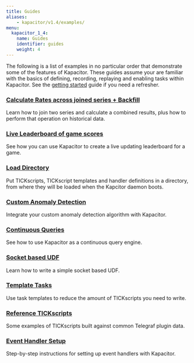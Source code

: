 ```yaml
---
title: Guides
aliases:
    - kapacitor/v1.4/examples/
menu:
  kapacitor_1_4:
    name: Guides
    identifier: guides
    weight: 4
---
```


The following is a list of examples in no particular order that demonstrate some of the features of Kapacitor.
These guides assume your are familiar with the basics of defining, recording, replaying and enabling tasks within Kapacitor.
See the [getting started](/kapacitor/v1.4/introduction/getting_started/) guide if you need a refresher.

### [Calculate Rates across joined series + Backfill](/kapacitor/v1.4/guides/join_backfill/)

Learn how to join two series and calculate a combined results, plus how to perform that operation on historical data.

### [Live Leaderboard of game scores](/kapacitor/v1.4/guides/live_leaderboard/)

See how you can use Kapacitor to create a live updating leaderboard for a game.

### [Load Directory](/kapacitor/v1.4/guides/load_directory/)

Put TICKscripts, TICKscript templates and handler definitions in a directory,
from where they will be loaded when the Kapcitor daemon boots.

### [Custom Anomaly Detection](/kapacitor/v1.4/guides/anomaly_detection/)

Integrate your custom anomaly detection algorithm with Kapacitor.

### [Continuous Queries](/kapacitor/v1.4/guides/continuous_queries/)

See how to use Kapacitor as a continuous query engine.

### [Socket based UDF](/kapacitor/v1.4/guides/socket_udf/)

Learn how to write a simple socket based UDF.

### [Template Tasks](/kapacitor/v1.4/guides/template_tasks/)

Use task templates to reduce the amount of TICKscripts you need to write.

### [Reference TICKscripts](/kapacitor/v1.4/guides/reference_scripts/)

Some examples of TICKscripts built against common Telegraf plugin data.

### [Event Handler Setup](/kapacitor/v1.4/guides/event-handler-setup/)

Step-by-step instructions for setting up event handlers with Kapacitor.
